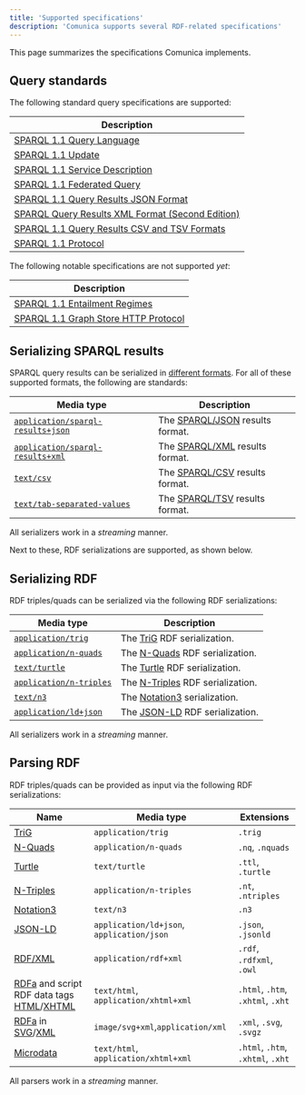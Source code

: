 ```yaml
---
title: 'Supported specifications'
description: 'Comunica supports several RDF-related specifications'
---
```


This page summarizes the specifications Comunica implements.

## Query standards

The following standard query specifications are supported:

| **Description** |
| ------- |
| [SPARQL 1.1 Query Language](https://www.w3.org/TR/sparql11-query/) |
| [SPARQL 1.1 Update](https://www.w3.org/TR/sparql11-update/) |
| [SPARQL 1.1 Service Description](https://www.w3.org/TR/sparql11-service-description/) |
| [SPARQL 1.1 Federated Query](https://www.w3.org/TR/sparql11-federated-query/) |
| [SPARQL 1.1 Query Results JSON Format](https://www.w3.org/TR/sparql11-results-json/) |
| [SPARQL Query Results XML Format (Second Edition)](https://www.w3.org/TR/rdf-sparql-XMLres/) |
| [SPARQL 1.1 Query Results CSV and TSV Formats](https://www.w3.org/TR/sparql11-results-csv-tsv/) |
| [SPARQL 1.1 Protocol](https://www.w3.org/TR/sparql11-protocol/) |

The following notable specifications are not supported _yet_:

| **Description** |
| ------- |
| [SPARQL 1.1 Entailment Regimes](https://www.w3.org/TR/sparql11-entailment/) |
| [SPARQL 1.1 Graph Store HTTP Protocol](https://www.w3.org/TR/sparql11-http-rdf-update/) |

## Serializing SPARQL results

SPARQL query results can be serialized in [different formats](/docs/query/advanced/result_formats/).
For all of these supported formats, the following are standards:

| **Media type** | **Description** |
| ------- | --------------- |
| [`application/sparql-results+json`](https://github.com/comunica/comunica/tree/master/packages/actor-sparql-serialize-sparql-json) | The [SPARQL/JSON](https://www.w3.org/TR/sparql11-results-json/) results format. |
| [`application/sparql-results+xml`](https://github.com/comunica/comunica/tree/master/packages/actor-sparql-serialize-sparql-xml) | The [SPARQL/XML](https://www.w3.org/TR/rdf-sparql-XMLres/) results format. |
| [`text/csv`](https://github.com/comunica/comunica/tree/master/packages/actor-sparql-serialize-sparql-csv) | The [SPARQL/CSV](https://www.w3.org/TR/sparql11-results-csv-tsv/) results format. |
| [`text/tab-separated-values`](https://github.com/comunica/comunica/tree/master/packages/actor-sparql-serialize-sparql-tsv) | The [SPARQL/TSV](https://www.w3.org/TR/sparql11-results-csv-tsv/) results format. |

<div class="note">
All serializers work in a <i>streaming</i> manner.
</div>

Next to these, RDF serializations are supported, as shown below.

## Serializing RDF

RDF triples/quads can be serialized via the following RDF serializations:

| **Media type** | **Description** |
| ------- | --------------- |
| [`application/trig`](https://github.com/comunica/comunica/tree/master/packages/actor-sparql-serialize-rdf) | The [TriG](https://www.w3.org/TR/trig/) RDF serialization. |
| [`application/n-quads`](https://github.com/comunica/comunica/tree/master/packages/actor-sparql-serialize-rdf) | The [N-Quads](https://www.w3.org/TR/n-quads/) RDF serialization. |
| [`text/turtle`](https://github.com/comunica/comunica/tree/master/packages/actor-sparql-serialize-rdf) | The [Turtle](https://www.w3.org/TR/turtle/) RDF serialization. |
| [`application/n-triples`](https://github.com/comunica/comunica/tree/master/packages/actor-sparql-serialize-rdf) | The [N-Triples](https://www.w3.org/TR/n-triples/) RDF serialization. |
| [`text/n3`](https://github.com/comunica/comunica/tree/master/packages/actor-sparql-serialize-rdf) | The [Notation3](https://www.w3.org/TeamSubmission/n3/) serialization. |
| [`application/ld+json`](https://github.com/comunica/comunica/tree/master/packages/actor-sparql-serialize-rdf) | The [JSON-LD](https://json-ld.org/) RDF serialization. |

<div class="note">
All serializers work in a <i>streaming</i> manner.
</div>

## Parsing RDF

RDF triples/quads can be provided as input via the following RDF serializations:

| **Name** | **Media type** | **Extensions** |
| -------- | ---------------- | ------------- |
| [TriG](https://www.w3.org/TR/trig/) | `application/trig` | `.trig` |
| [N-Quads](https://www.w3.org/TR/n-quads/) | `application/n-quads` | `.nq`, `.nquads` |
| [Turtle](https://www.w3.org/TR/turtle/) | `text/turtle` | `.ttl`, `.turtle` |
| [N-Triples](https://www.w3.org/TR/n-triples/) | `application/n-triples` | `.nt`, `.ntriples` |
| [Notation3](https://www.w3.org/TeamSubmission/n3/) | `text/n3` | `.n3` |
| [JSON-LD](https://json-ld.org/) | `application/ld+json`, `application/json` | `.json`, `.jsonld` |
| [RDF/XML](https://www.w3.org/TR/rdf-syntax-grammar/) | `application/rdf+xml` | `.rdf`, `.rdfxml`, `.owl` |
| [RDFa](https://www.w3.org/TR/rdfa-in-html/) and script RDF data tags [HTML](https://html.spec.whatwg.org/multipage/)/[XHTML](https://www.w3.org/TR/xhtml-rdfa/) | `text/html`, `application/xhtml+xml` | `.html`, `.htm`, `.xhtml`, `.xht` |
| [RDFa](https://www.w3.org/TR/2008/REC-SVGTiny12-20081222/metadata.html#MetadataAttributes) in [SVG](https://www.w3.org/TR/SVGTiny12/)/[XML](https://html.spec.whatwg.org/multipage/) | `image/svg+xml`,`application/xml` | `.xml`, `.svg`, `.svgz` |
| [Microdata](https://w3c.github.io/microdata-rdf/) | `text/html`, `application/xhtml+xml` | `.html`, `.htm`, `.xhtml`, `.xht` |

<div class="note">
All parsers work in a <i>streaming</i> manner.
</div>
